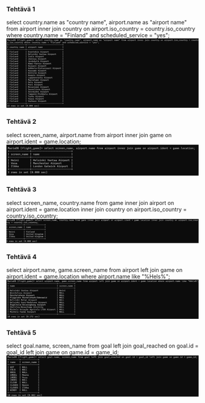 ### Tehtävä 1
select country.name as "country name", airport.name as "airport name" from airport inner join country on airport.iso_country = country.iso_country where country.name = "Finland" and scheduled_service = "yes";
![ruudunkaappaus](join1.png)

### Tehtävä 2
select screen_name, airport.name from airport inner join game on airport.ident = game.location;
![ruudunkaappaus](join2.png)

### Tehtävä 3
select screen_name, country.name from game inner join airport on airport.ident = game.location inner join country on airport.iso_country = country.iso_country;
![ruudunkaappaus](join3.png)

### Tehtävä 4
select airport.name, game.screen_name from airport left join game on airport.ident = game.location where airport.name like "%Hels%";![ruudunkaappaus](join4.png)

### Tehtävä 5
select goal.name, screen_name from goal left join goal_reached on goal.id = goal_id left join game on game.id = game_id;
![ruudunkaappaus](join5.png)